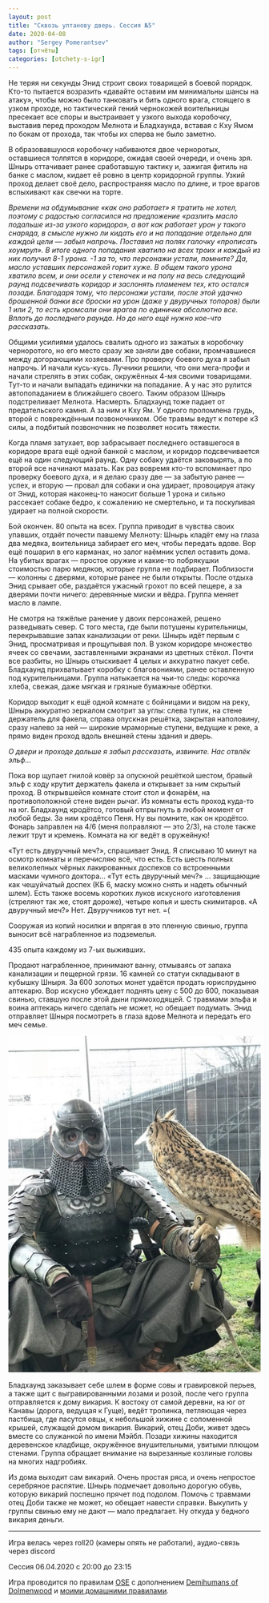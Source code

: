 ```yaml
---
layout: post
title: "Сквозь ултанову дверь. Сессия №5"
date: 2020-04-08
author: "Sergey Pomerantsev"
tags: [отчёты]
categories: [otchety-s-igr]
---
```


Не теряя ни секунды Энид строит своих товарищей в боевой порядок. Кто-то пытается возразить «давайте оставим им минимальны шансы на атаку», чтобы можно было танковать и бить одного врага, стоящего в узком проходе, но тактический гений чернокожей воительницы пресекает все споры и выстраивает у узкого выхода коробочку, выставив перед проходом Мелнота и Бладхаунда, вставая с Кху Ямом по бокам от прохода, так чтобы их сперва не было заметно.

В образовавшуюся коробочку набиваются двое черноротых, оставшиеся толпятся в коридоре, ожидая своей очереди, и очень зря. Шнырь оттачивает ранее сработавшую тактику и, зажигая фитиль на банке с маслом, кидает её ровно в центр коридорной группы. Узкий проход делает своё дело, распространяя масло по длине, и трое врагов вспыхивают как свечки на торте.

*Времени на обдумывание «как оно работает» я тратить не хотел, поэтому с радостью согласился на предложение «разлить масло подальше из-за узкого коридора», а вот как работает урон у такого снаряда, в смысле нужно ли кидать его и на попадание отдельно для каждой цели — забыл напрочь. Поставил на полях галочку «прописать хоумрул». В итоге одного попадания хватило на всех троих и каждый из них получил 8-1 урона. -1 за то, что персонажи устали, помните? Да, масло уставших персонажей горит хуже. В общем такого урона хватило всем, и они осели у стеночек и на полу на весь следующий раунд подсвечивать коридор и заслонять пламенем тех, кто остался позади. Благодаря тому, что персонажи устали, после этой удачно брошенной банки все броски на урон (даже у двуручных топоров) были 1 или 2, то есть кромсали они врагов по единичке абсолютно все. Вплоть до последнего раунда. Но до него ещё нужно кое-что рассказать.*

Общими усилиями удалось свалить одного из зажатых в коробочку черноротого, но его место сразу же заняли две собаки, промчавшиеся между догорающими хозяевами. Про проверку боевого духа я забыл напрочь. И начали кусь-кусь. Лучники решили, что они мега-профи и начали стрелять в этих собак, окружённых 4-мя своими товарищами. Тут-то и начали выпадать единички на попадание. А у нас это рулится автопопаданием в ближайшего своего. Таким образом Шнырь подстреливает Мелнота. Насмерть. Бладхаунд тоже падает от предательского камня. А за ним и Кху Ям. У одного проломлена грудь, второй с повреждённым позвоночником. Обе травмы ведут к потере к3 силы, а подбитый позвоночник не позволяет носить тяжести.

Когда пламя затухает, вор забрасывает последнего оставшегося в коридоре врага ещё одной банкой с маслом, и коридор подсвечивается ещё на один следующий раунд. Одну собаку удаётся заковырять, а по второй все начинают мазать. Как раз вовремя кто-то вспоминает про проверку боевого духа, и я делаю сразу две — за забытую ранее — успех, и вторую — провал для собаки и она удирает, провоцируя атаку от Энид, которая наконец-то наносит больше 1 урона и сильно рассекает собаке бедро, к сожалению не смертельно, и та поскуливая удирает на полной скорости.

Бой окончен. 80 опыта на всех. Группа приводит в чувства своих упавших, отдаёт почести павшему Мелноту: Шнырь кладёт ему на глаза два медяка, воительница забирает его меч, чтобы передать вдове. Вор ещё пошарил в его карманах, но залог наёмник успел оставить дома. На убитых врагах — простое оружие и какие-то побрякушки стоимостью парю медяков, которые группа не подбирает. Поблизости — колонны с дверями, которые ранее не были открыты. После отдыха Энид срывает обе, раздаётся ужасный грохот по всей пещере, а за дверями почти ничего: деревянные миски и вёдра. Группа меняет масло в лампе.

Не смотря на тяжёлые ранение у двоих персонажей, решено разведывать север. С того места, где были потушены курительницы, перекрывавшие запах канализации от реки. Шнырь идёт первым с Энид, просматривая и прощупывая пол. В узком коридоре множество ячеек со свечами, заставленными экранами из цветных стёкол. Почти все разбиты, но Шнырь отыскивает 4 целых и аккуратно пакует себе. Бладхаунд прихватывает коробку с благовониями, ранее оставленную под курительницами. Группа натыкается на чьи-то следы: корочка хлеба, свежая, даже мягкая и грязные бумажные обёртки.

Коридор выходит к ещё одной комнате с бойницами и видом на реку, Шнырь аккуратно зеркалом смотрит за углы: слева тупик, на стене держатель для факела, справа опускная решётка, закрытая наполовину, сразу налево за ней — широкие мраморные ступени, ведущие к реке, а прямо виден проход вдоль внешней стены здания и дверь.

*О двери и проходе дальше я забыл рассказать, извините. Нас отвлёк эльф...*

Пока вор щупает гнилой ковёр за опускной решёткой шестом, бравый эльф с ходу крутит держатель факела и открывает за ним скрытый проход. В открывшейся комнате стоит стол и фонарём, на противоположной стене виден рычаг. Из комнаты есть проход куда-то на юг. Бладхаунд кродётсо, готовый отпрыгнуть в любой момент от любой беды. За ним кродётсо Пеня. Ну вы помните, как он кродётсо. Фонарь заправлен на 4/6 (меня поправляют — это 2/3), на столе также лежит трут и кремень. Комната на юг ведёт в оружейную!

«Тут есть двуручный меч?», спрашивает Энид. Я списываю 10 минут на осмотр комнаты и перечисляю всё, что есть. Есть шесть полных великолепных чёрных лакированных доспехов со встроенными масками чумного доктора… «Тут есть двуручный меч?» … защищающие как чешуйчатый доспех (КБ 6, маску можно снять и надеть обычный шлем). Есть также восемь коротких луков искусного изготовления (стреляют так же, стоят дороже), четыре копья и шесть скимитаров. «А двуручный меч?» Нет. Двуручников тут нет. =(

Сооружая из копий носилки и впрягая в это пленную свинью, группа выносит всё награбленное из подземелья.

435 опыта каждому из 7-ых выживших.

Продают награбленное, принимают ванну, отмываясь от запаха канализации и пещерной грязи. 16 камней со статуи складывают в кубышку Шныря. За 600 золотых монет удаётся продать юриспрудыню аптекарю. Вор искусно убеждает поднять цену с 500 до 600, показывая свинью, ставшую после этой дыни прямоходящей. С травмами эльфа и воина аптекарь ничего сделать не может, но обещает подумать. Энид отправляет Шныря посмотреть в глаза вдове Мелнота и передать его меч семье.

![](/assets/images/ultan_5_1.jpg)

Бладхаунд заказывает себе шлем в форме совы и гравировкой перьев, а также щит с выгравированными лозами и розой, после чего группа отправляется к дому викария. К востоку от самой деревни, на юг от Канавы (дорога, ведущая к Гуще), ведёт тропинка, петляющая через пастбища, где пасутся овцы, к небольшой хижине с соломенной крышей, служащей домом викария. Викарий, отец Доби, живет здесь вместе со служанкой по имени Мэйбл. Позади хижины находится деревенское кладбище, окружённое внушительными, увитыми плющом стенами. Группа обращает внимание на вырезанные козлиные головы на многих надгробиях.

Из дома выходит сам викарий. Очень простая ряса, и очень непростое серебряное распятие. Шнырь подмечает довольно дорогую обувь, которую викарий поспешно прячет под подолом. Помочь с травмами отец Доби также не может, но обещает навести справки. Выкупить у группы свинью ему не дают — мало предлагает. Ну откуда у бедного викария деньги.

---	

Игра велась через roll20 (камеры опять не работали), аудио-связь через discord

Сессия 06.04.2020 с 20:00 до 23:15

Игра проводится по правилам [OSE](https://ose.ruleplaying.com/) c дополнением [Demihumans of Dolmenwood](https://docs.google.com/document/d/1daIiaMoYlEb0tD5Ef7CU7W189cRns_UgXriePPj6ktk/edit) и [моими домашними правилами](https://docs.google.com/document/d/1UBRN9XMcaotLbzjYuXPwu192-ijSDO1T7-A3fNhyeq0/edit).
